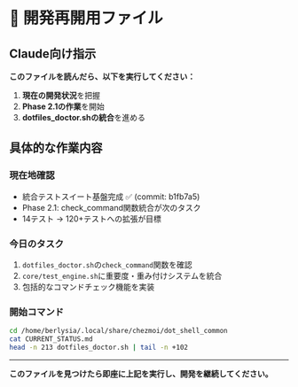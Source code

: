 # 🚀 開発再開用ファイル

## Claude向け指示

**このファイルを読んだら、以下を実行してください：**

1. **現在の開発状況**を把握
2. **Phase 2.1の作業**を開始
3. **dotfiles_doctor.shの統合**を進める

## 具体的な作業内容

### 現在地確認
- 統合テストスイート基盤完成 ✅ (commit: b1fb7a5)  
- Phase 2.1: check_command関数統合が次のタスク
- 14テスト → 120+テストへの拡張が目標

### 今日のタスク
1. `dotfiles_doctor.sh`の`check_command`関数を確認
2. `core/test_engine.sh`に重要度・重み付けシステムを統合
3. 包括的なコマンドチェック機能を実装

### 開始コマンド
```bash
cd /home/berlysia/.local/share/chezmoi/dot_shell_common
cat CURRENT_STATUS.md
head -n 213 dotfiles_doctor.sh | tail -n +102
```

---
**このファイルを見つけたら即座に上記を実行し、開発を継続してください。**
